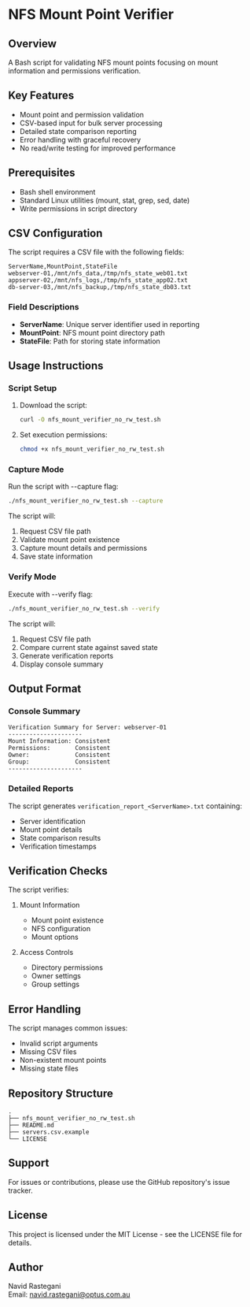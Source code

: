 # NFS Mount Point Verifier 

## Overview
A Bash script for validating NFS mount points focusing on mount information and permissions verification.

## Key Features
- Mount point and permission validation
- CSV-based input for bulk server processing
- Detailed state comparison reporting
- Error handling with graceful recovery
- No read/write testing for improved performance

## Prerequisites
- Bash shell environment
- Standard Linux utilities (mount, stat, grep, sed, date)
- Write permissions in script directory

## CSV Configuration
The script requires a CSV file with the following fields:

```csv
ServerName,MountPoint,StateFile
webserver-01,/mnt/nfs_data,/tmp/nfs_state_web01.txt
appserver-02,/mnt/nfs_logs,/tmp/nfs_state_app02.txt
db-server-03,/mnt/nfs_backup,/tmp/nfs_state_db03.txt
```

### Field Descriptions
- **ServerName**: Unique server identifier used in reporting
- **MountPoint**: NFS mount point directory path
- **StateFile**: Path for storing state information

## Usage Instructions

### Script Setup
1. Download the script:
   ```bash
   curl -O nfs_mount_verifier_no_rw_test.sh
   ```

2. Set execution permissions:
   ```bash
   chmod +x nfs_mount_verifier_no_rw_test.sh
   ```

### Capture Mode
Run the script with --capture flag:
```bash
./nfs_mount_verifier_no_rw_test.sh --capture
```

The script will:
1. Request CSV file path
2. Validate mount point existence
3. Capture mount details and permissions
4. Save state information

### Verify Mode
Execute with --verify flag:
```bash
./nfs_mount_verifier_no_rw_test.sh --verify
```

The script will:
1. Request CSV file path
2. Compare current state against saved state
3. Generate verification reports
4. Display console summary

## Output Format

### Console Summary
```
Verification Summary for Server: webserver-01
---------------------
Mount Information: Consistent
Permissions:       Consistent
Owner:             Consistent
Group:             Consistent
---------------------
```

### Detailed Reports
The script generates `verification_report_<ServerName>.txt` containing:
- Server identification
- Mount point details
- State comparison results
- Verification timestamps

## Verification Checks
The script verifies:
1. Mount Information
   - Mount point existence
   - NFS configuration
   - Mount options

2. Access Controls
   - Directory permissions
   - Owner settings
   - Group settings

## Error Handling
The script manages common issues:
- Invalid script arguments
- Missing CSV files
- Non-existent mount points
- Missing state files

## Repository Structure
```
.
├── nfs_mount_verifier_no_rw_test.sh
├── README.md
├── servers.csv.example
└── LICENSE
```

## Support
For issues or contributions, please use the GitHub repository's issue tracker.

## License
This project is licensed under the MIT License - see the LICENSE file for details.

## Author
Navid Rastegani  
Email: navid.rastegani@optus.com.au
